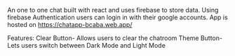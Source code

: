 An one to one chat built with react and uses firebase to store data. Using firebase Authentication users can login in with their google accounts. App is hosted on https://chatapp-bcaba.web.app/

Features:
Clear Button- Allows users to clear the chatroom
Theme Button- Lets users switch between Dark Mode and Light Mode
